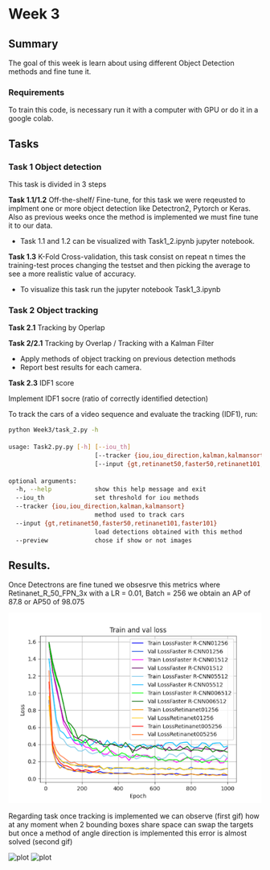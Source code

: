 # Week 3
## Summary 

The goal of this week is learn about using different Object Detection methods and fine tune it.

### Requirements

To train this code, is necessary run it with a computer with GPU or do it in a google colab.

## Tasks
### Task 1 Object detection
This task is divided in 3 steps



**Task 1.1/1.2** Off-the-shelf/ Fine-tune, for this task we were reqeusted to implment one or more object detection like Detectron2, Pytorch or Keras. Also as previous weeks once the method is implemented we must fine tune it to our data.

* Task 1.1 and 1.2 can be visualized with Task1_2.ipynb jupyter notebook.

**Task 1.3** K-Fold Cross-validation, this task consist on repeat n times the training-test proces changing the testset and then picking the average to see a more realistic value of accuracy.

* To visualize this task run the jupyter notebook Task1_3.ipynb


### Task 2 Object tracking
**Task 2.1** Tracking by Operlap

**Task 2/2.1** Tracking by Overlap / Tracking with a Kalman Filter
* Apply methods of object tracking on previous detection methods
* Report best results for each camera.

**Task 2.3** IDF1 score

Implement IDF1 socre (ratio of correctly identified detection)

To track the cars of a video sequence and evaluate the tracking (IDF1), run:

```bash
python Week3/task_2.py -h

usage: Task2.py.py [-h] [--iou_th]
                        [--tracker {iou,iou_direction,kalman,kalmansort}]
                        [--input {gt,retinanet50,faster50,retinanet101,faster101}] [--preview {True, False}]

optional arguments:
  -h, --help            show this help message and exit
  --iou_th              set threshold for iou methods
  --tracker {iou,iou_direction,kalman,kalmansort}
                        method used to track cars
  --input {gt,retinanet50,faster50,retinanet101,faster101}
                        load detections obtained with this method
  --preview             chose if show or not images

```

## Results.

Once Detectrons are fine tuned we obsesrve this metrics where Retinanet_R_50_FPN_3x with a LR = 0.01, Batch = 256 we obtain an AP of 87.8 or AP50 of 98.075

![plot](./results/3_1_2.png)

Regarding task once tracking is implemented we can observe (first gif) how at any moment when 2 bounding boxes share space can swap the targets but once a method of angle direction is implemented this error is almost solved (second gif)

![plot](./results/task21_overlap_cars.gif)
![plot](./results/task22_overlap_cars.gif)
